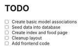 TODO
====

- [ ] Create basic model associations
- [ ] Seed data into database
- [ ] Create index and food page
- [ ] Cleanup layout
- [ ] Add frontend code
